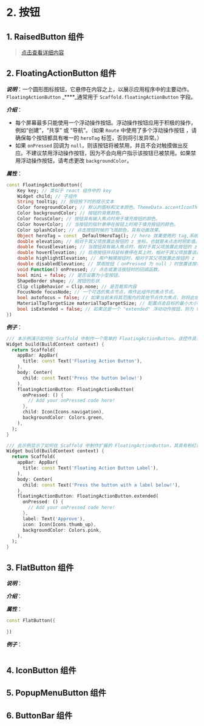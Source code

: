 # 2. 按钮

## 1. RaisedButton 组件

> [点击查看详细内容](../../ji-chu-zu-jian/ji-chu-zu-jian.md#7-raisedbutton-zu-jian)

## 2. FloatingActionButton 组件

_**说明**_：一个圆形图标按钮，它悬停在内容之上，以展示应用程序中的主要动作。`FloatingActionButton` _****_通常用于 `Scaffold.floatingActionButton` 字段。

_**介绍**_：

* 每个屏幕最多只能使用一个浮动操作按钮。浮动操作按钮应用于积极的操作，例如“创建”，“共享” 或 “导航”。（如果 `Route` 中使用了多个浮动操作按钮 ，请确保每个按钮都具有唯一的 `heroTag` 标签，否则将引发异常。）
* 如果 `onPressed` 回调为 `null`，则该按钮将被禁用，并且不会对触摸做出反应。不建议禁用浮动操作按钮，因为不会向用户指示该按钮已被禁用。如果禁用浮动操作按钮，请考虑更改 `backgroundColor`。

_**属性**_：

```dart
const FloatingActionButton({
    Key key; // 类似于 react 组件中的 key
    Widget child; // 子组件
    String tooltip; // 按钮按下时的提示文本
    Color foregroundColor; // 默认的图标和文本颜色。ThemeData.accentIconTheme.color 为当前主题的默认值
    Color backgroundColor; // 按钮的背景颜色。
    Color focusColor; // 按钮具有输入焦点时用于填充按钮的颜色。
    Color hoverColor; // 当按钮的指针悬停在按钮上时用于填充按钮的颜色。
    Color splashColor; // 点击按钮时候的飞溅颜色，具有动画效果。
    Object heroTag = const _DefaultHeroTag(); // hero 效果使用的 tag,系统默认会给所有 FAB 使用同一个 tag, 方便做动画效果
    double elevation; // 相对于其父项放置此按钮的 z 坐标。也就是未点击时阴影值。
    double focusElevation; // 当按钮具有输入焦点时，相对于其父项放置此按钮的 z 坐标。也就是阴影值。
    double hoverElevation; // 启用按钮并将鼠标悬停在其上时，相对于其父项放置该按钮的 z 坐标。也就是阴影值。
    double highlightElevation; // 用户触摸按钮时，相对于其父项放置此按钮的 z 坐标。也就是阴影值。
    double disabledElevation; // 禁用按钮（ onPressed 为 null ）时放置该按钮的 z 坐标。也就是阴影值。
    void Function() onPressed; // 点击或激活按钮时的回调函数。
    bool mini = false; // 是否设置为小型按钮。
    ShapeBorder shape; // 按钮的形状 
    Clip clipBehavior = Clip.none; // 是否裁剪内容
    FocusNode focusNode; // 一个可选的焦点节点，用作此组件的焦点节点。
    bool autofocus = false; // 如果当前未将其范围内的其他节点作为焦点，则将此组件选择为初始焦点时为 True。
    MaterialTapTargetSize materialTapTargetSize; // 配置点击目标的最小大小。默认为 ThemeData.materialTapTargetSize。
    bool isExtended = false; // 如果这是一个 "extended" 浮动动作按钮，则为 true。
})
```

_**例子**_：

```dart
/// 本示例演示如何在 Scaffold 中制作一个简单的 FloatingActionButton，该控件具有粉红色 backgroundColor 和 Thumbs up Icon。
Widget build(BuildContext context) {
  return Scaffold(
    appBar: AppBar(
      title: const Text('Floating Action Button'),
    ),
    body: Center(
      child: const Text('Press the button below!')
    ),
    floatingActionButton: FloatingActionButton(
      onPressed: () {
        // Add your onPressed code here!
      },
      child: Icon(Icons.navigation),
      backgroundColor: Colors.green,
    ),
  );
}

/// 此示例显示了如何在 Scaffold 中制作扩展的 FloatingActionButton，其具有粉红色 backgroundColor，竖起的 Icon 和 Text 标签。
Widget build(BuildContext context) {
  return Scaffold(
    appBar: AppBar(
      title: const Text('Floating Action Button Label'),
    ),
    body: Center(
      child: const Text('Press the button with a label below!'),
    ),
    floatingActionButton: FloatingActionButton.extended(
      onPressed: () {
        // Add your onPressed code here!
      },
      label: Text('Approve'),
      icon: Icon(Icons.thumb_up),
      backgroundColor: Colors.pink,
    ),
  );
}
```

## 3. FlatButton 组件

_**说明**_：

_**介绍**_：

_**属性**_：

```dart
const FlatButton({
    
})
```

_**例子**_：

```dart
```

## 4. IconButton 组件

## 5. PopupMenuButton 组件

## 6. ButtonBar 组件

